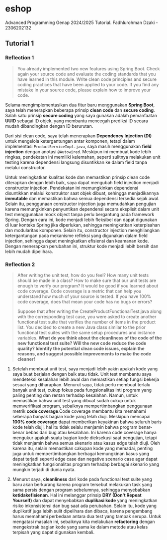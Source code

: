 # eshop

Advanced Programming Genap 2024/2025 Tutorial. Fadhlurohman Dzaki - 2306202132

## Tutorial 1

### Reflection 1

> You already implemented two new features using Spring Boot. Check again your source code and evaluate the coding standards that you have learned in this module. Write clean code principles and secure coding practices that have been applied to your code.  If you find any mistake in your source code, please explain how to improve your code.

Selama mengimplementasikan dua fitur baru menggunakan **Spring Boot**, saya telah menerapkan beberapa prinsip **clean code** dan **secure coding**. Salah satu prinsip **secure coding** yang saya gunakan adalah pemanfaatan **UUID** sebagai ID objek, yang membantu mencegah prediksi ID secara mudah dibandingkan dengan ID berurutan.

Dari sisi clean code, saya telah menerapkan **Dependency Injection (DI)** untuk mengelola ketergantungan antar komponen, tetapi dalam implementasi `ProductServiceImpl.java`, saya masih menggunakan **field injection** dengan anotasi `@Autowired`. Meskipun ini membuat kode lebih ringkas, pendekatan ini memiliki kelemahan, seperti sulitnya melakukan unit testing karena dependensi langsung disuntikkan ke dalam field tanpa melalui constructor.

Untuk meningkatkan kualitas kode dan memastikan prinsip clean code diterapkan dengan lebih baik, saya dapat mengubah field injection menjadi constructor injection. Pendekatan ini memungkinkan dependensi disuntikkan melalui konstruktor saat objek dibuat, sehingga menjadikannya **immutable** dan memastikan bahwa semua dependensi tersedia sejak awal. Selain itu, penggunaan constructor injection juga memudahkan pengujian karena memungkinkan penyuntikan dependensi secara eksplisit dalam unit test menggunakan mock object tanpa perlu bergantung pada framework Spring. Dengan cara ini, kode menjadi lebih fleksibel dan dapat digunakan di luar konteks Spring jika diperlukan, sehingga meningkatkan keterpisahan dan modularitas komponen. Selain itu, constructor injection menghilangkan ketergantungan pada mekanisme refleksi yang digunakan dalam field injection, sehingga dapat meningkatkan efisiensi dan keamanan kode. Dengan menerapkan perubahan ini, struktur kode menjadi lebih bersih dan lebih mudah dipelihara.

### Reflection 2

> After writing the unit test, how do you feel? How many unit tests should be made in a class? How to make sure that our unit tests are enough to verify our program? It would be good if you learned about code coverage. Code coverage is a metric that can help you understand how much of your source is tested. If you have 100% code coverage, does that mean your code has no bugs or errors?
>
> Suppose that after writing the CreateProductFunctionalTest.java along with the corresponding test case, you were asked to create another functional test suite that verifies the number of items in the product list. You decided to create a new Java class similar to the prior functional test suites with the same setup procedures and instance variables.
> **What do you think about the cleanliness of the code of the new functional test suite? Will the new code reduce the code quality? Identify the potential clean code issues, explain the reasons, and suggest possible improvements to make the code cleaner!**


1. Setelah membuat unit test, saya menjadi lebih yakin apakah kode yang saya buat berjalan dengan baik atau tidak. Unit test membantu saya mendeteksi kesalahan lebih awal dan memastikan setiap fungsi bekerja sesuai yang diharapkan. Menurut saya, tidak perlu membuat terlalu banyak unit test, cukup fokus pada fungsionalitas inti program yang paling penting dan rentan terhadap kesalahan. Namun, untuk memastikan bahwa unit test yang dibuat sudah cukup untuk memverifikasi program, sebaiknya mempertimbangkan penggunaan metrik **code coverage**.Code coverage membantu kita memahami seberapa banyak bagian kode yang telah diuji. Meskipun mencapai **100% code coverage** dapat memberikan keyakinan bahwa seluruh baris kode telah diuji, hal itu tidak selalu menjamin bahwa program benar-benar bebas dari bug atau kesalahan. Ini karena code coverage hanya mengukur apakah suatu bagian kode dieksekusi saat pengujian, tetapi tidak menjamin bahwa semua skenario atau kasus edge telah diuji. Oleh karena itu, selain memastikan cakupan kode yang memadai, penting juga untuk mempertimbangkan berbagai kemungkinan kasus yang dapat terjadi seperti edge case dan negative scenario case agar dapat meningkatkan fungsionalitas program terhadap berbagai skenario yang mungkin terjadi di dunia nyata.


2. Menurut saya, **cleanliness** dari kode pada functional test suite yang baru akan berkurang karena program tersebut melakukan task yang sama persis dengan program sebelumnya, sehingga menyebabkan **ketidakefisienan**. Hal ini melanggar prinsip **DRY (Don't Repeat Yourself)** dan dapat menyebabkan **duplikasi kode** yang meningkatkan risiko inkonsistensi dan bug saat ada perubahan. Selain itu, kode yang duplikatif juga lebih sulit dipelihara dan dibaca, karena pengembang harus memahami perbedaan antara dua test yang tampak serupa. Untuk mengatasi masalah ini, sebaiknya kita melakukan **refactoring** dengan mengekstrak bagian kode yang sama ke dalam metode atau kelas terpisah yang dapat digunakan kembali.
